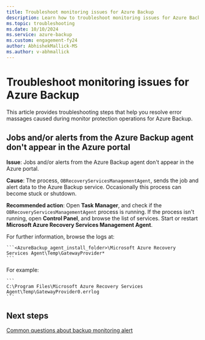 ```yaml
---
title: Troubleshoot monitoring issues for Azure Backup
description: Learn how to troubleshoot monitoring issues for Azure Backup.
ms.topic: troubleshooting
ms.date: 10/10/2024
ms.service: azure-backup
ms.custom: engagement-fy24
author: AbhishekMallick-MS
ms.author: v-abhmallick
---
```


# Troubleshoot monitoring issues for Azure Backup

This article provides troubleshooting steps that help you resolve error massages caused during monitor protection operations for Azure Backup.

## Jobs and/or alerts from the Azure Backup agent don't appear in the Azure portal

**Issue**: Jobs and/or alerts from the Azure Backup agent don't appear in the Azure portal.

**Cause**: The process, ```OBRecoveryServicesManagementAgent```, sends the job and alert data to the Azure Backup service. Occasionally this process can become stuck or shutdown.

**Recommended action**: Open **Task Manager**, and check if the ```OBRecoveryServicesManagementAgent``` process is running. If the process isn't running, open **Control Panel**, and browse the list of services. Start or restart **Microsoft Azure Recovery Services Management Agent**.

For further information, browse the logs at:

    ```<AzureBackup_agent_install_folder>\Microsoft Azure Recovery Services Agent\Temp\GatewayProvider*
    ```

For example:

    ```
    C:\Program Files\Microsoft Azure Recovery Services Agent\Temp\GatewayProvider0.errlog
    ```

## Next steps

[Common questions about backup monitoring alert](backup-azure-monitor-alert-faq.yml)